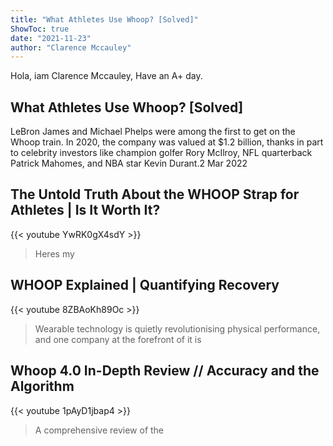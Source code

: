```yaml
---
title: "What Athletes Use Whoop? [Solved]"
ShowToc: true 
date: "2021-11-23"
author: "Clarence Mccauley" 
---
```


Hola, iam Clarence Mccauley, Have an A+ day.
## What Athletes Use Whoop? [Solved]
LeBron James and Michael Phelps were among the first to get on the Whoop train. In 2020, the company was valued at $1.2 billion, thanks in part to celebrity investors like champion golfer Rory McIlroy, NFL quarterback Patrick Mahomes, and NBA star Kevin Durant.2 Mar 2022

## The Untold Truth About the WHOOP Strap for Athletes  | Is It Worth It?
{{< youtube YwRK0gX4sdY >}}
>Heres my 

## WHOOP Explained | Quantifying Recovery
{{< youtube 8ZBAoKh89Oc >}}
>Wearable technology is quietly revolutionising physical performance, and one company at the forefront of it is 

## Whoop 4.0 In-Depth Review // Accuracy and the Algorithm
{{< youtube 1pAyD1jbap4 >}}
>A comprehensive review of the 

